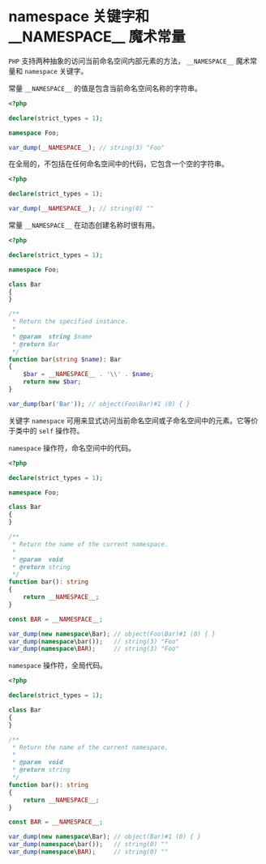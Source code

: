 # namespace 关键字和 \_\_NAMESPACE\_\_ 魔术常量

`PHP` 支持两种抽象的访问当前命名空间内部元素的方法， `__NAMESPACE__` 魔术常量和 `namespace` 关键字。

常量 `__NAMESPACE__` 的值是包含当前命名空间名称的字符串。

```php
<?php

declare(strict_types = 1);

namespace Foo;

var_dump(__NAMESPACE__); // string(3) "Foo"

```

在全局的，不包括在任何命名空间中的代码，它包含一个空的字符串。

```php
<?php

declare(strict_types = 1);

var_dump(__NAMESPACE__); // string(0) ""

```

常量 `__NAMESPACE__` 在动态创建名称时很有用。

```php
<?php

declare(strict_types = 1);

namespace Foo;

class Bar
{
}

/**
 * Return the specified instance.
 *
 * @param  string $name
 * @return Bar
 */
function bar(string $name): Bar
{
    $bar = __NAMESPACE__ . '\\' . $name;
    return new $bar;
}

var_dump(bar('Bar')); // object(Foo\Bar)#1 (0) { }

```

关键字 `namespace` 可用来显式访问当前命名空间或子命名空间中的元素。它等价于类中的 `self` 操作符。

`namespace` 操作符，命名空间中的代码。

```php
<?php

declare(strict_types = 1);

namespace Foo;

class Bar
{
}

/**
 * Return the name of the current namespace.
 *
 * @param  void
 * @return string
 */
function bar(): string
{
    return __NAMESPACE__;
}

const BAR = __NAMESPACE__;

var_dump(new namespace\Bar); // object(Foo\Bar)#1 (0) { }
var_dump(namespace\bar());   // string(3) "Foo"
var_dump(namespace\BAR);     // string(3) "Foo"

```

`namespace` 操作符，全局代码。

```php
<?php

declare(strict_types = 1);

class Bar
{
}

/**
 * Return the name of the current namespace.
 *
 * @param  void
 * @return string
 */
function bar(): string
{
    return __NAMESPACE__;
}

const BAR = __NAMESPACE__;

var_dump(new namespace\Bar); // object(Bar)#1 (0) { }
var_dump(namespace\bar());   // string(0) ""
var_dump(namespace\BAR);     // string(0) ""

```

